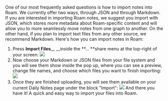 One of our most frequently asked questions is how to import notes into Roam. We currently offer two ways, through JSON and through Markdown.
If you are interested in importing Roam notes, we suggest you import with JSON, which stores more metadata about Roam-specific content and will allow you to more seamlessly move notes from one graph to another. On the other hand, if you plan to import text files from any other source, we recommend Markdown.
Here's how you can import notes in Roam:
1. Press **Import Files**__ __inside the **... **share menu at the top-right of your screen:
![](https://s3.amazonaws.com/cdn.freshdesk.com/data/helpdesk/attachments/production/64001125852/original/qhjN0-hAwjfWDbisQuRQgZlzC7HFCDbGGA.png?1595529418)
2. Now choose your Markdown or JSON files from your file system and you will see them show inside the pop up, where you can see a preview, change file names, and choose which files you want to finish importing:
![](https://s3.amazonaws.com/cdn.freshdesk.com/data/helpdesk/attachments/production/64001125883/original/znjdCnp0bRxr-OhLtNV4uYkw7I8XI7JjFA.png?1595529505)
3. Once they are finished uploading, you will see them available on your current Daily Notes page under the block "Import":
![](https://s3.amazonaws.com/cdn.freshdesk.com/data/helpdesk/attachments/production/64001125948/original/goZwX0qJj7ZUiPjr1dtpBkcASmGbcH8iyQ.png?1595529686)
And there you have it! A quick and easy way to import your files into Roam.
